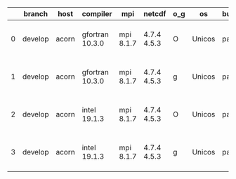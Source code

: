 |    | branch   | host   | compiler        | mpi       | netcdf      | o_g   | os     | build   | u_pass   | u_fail   | s_pass   | s_fail   | e_pass   | e_fail   |   nuopc_pass |   nuopc_fail | artifacts_hash                                                                                                                                       | modified                  |
|----|----------|--------|-----------------|-----------|-------------|-------|--------|---------|----------|----------|----------|----------|----------|----------|--------------|--------------|------------------------------------------------------------------------------------------------------------------------------------------------------|---------------------------|
|  0 | develop  | acorn  | gfortran 10.3.0 | mpi 8.1.7 | 4.7.4 4.5.3 | O     | Unicos | pass    | fail     | fail     | fail     | fail     | fail     | fail     |            0 |           50 | [artifacts](https://github.com/esmf-org/esmf-test-artifacts/tree/2ac293a1f6ba88b410d5b1628a74e2d6a20df4f5/develop/acorn/gfortran/10.3.0/O/mpi/8.1.7) | 2022-03-18 01:29:36 +0000 |
|  1 | develop  | acorn  | gfortran 10.3.0 | mpi 8.1.7 | 4.7.4 4.5.3 | g     | Unicos | pass    | fail     | fail     | fail     | fail     | fail     | fail     |            0 |           50 | [artifacts](https://github.com/esmf-org/esmf-test-artifacts/tree/bbeff97c3cb0e360935989e2223be1dfe2550132/develop/acorn/gfortran/10.3.0/g/mpi/8.1.7) | 2022-03-18 01:30:55 +0000 |
|  2 | develop  | acorn  | intel 19.1.3    | mpi 8.1.7 | 4.7.4 4.5.3 | O     | Unicos | pass    | fail     | fail     | fail     | fail     | fail     | fail     |            0 |           50 | [artifacts](https://github.com/esmf-org/esmf-test-artifacts/tree/8cd0366f4450ed71c64e8aa600eb782cb40e9d58/develop/acorn/intel/19.1.3/O/mpi/8.1.7)    | 2022-03-18 01:31:40 +0000 |
|  3 | develop  | acorn  | intel 19.1.3    | mpi 8.1.7 | 4.7.4 4.5.3 | g     | Unicos | pass    | fail     | fail     | fail     | fail     | fail     | fail     |            0 |           50 | [artifacts](https://github.com/esmf-org/esmf-test-artifacts/tree/5cb1152dfb8026cb3a50bd56558511a7ac3d4196/develop/acorn/intel/19.1.3/g/mpi/8.1.7)    | 2022-03-18 01:33:00 +0000 |